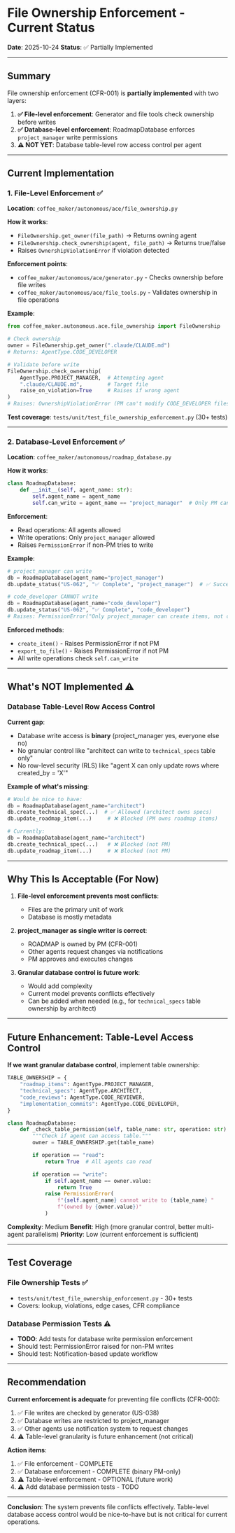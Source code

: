 # File Ownership Enforcement - Current Status

**Date**: 2025-10-24
**Status**: ✅ Partially Implemented

---

## Summary

File ownership enforcement (CFR-001) is **partially implemented** with two layers:

1. **✅ File-level enforcement**: Generator and file tools check ownership before writes
2. **✅ Database-level enforcement**: RoadmapDatabase enforces `project_manager` write permissions
3. **⚠️  NOT YET**: Database table-level row access control per agent

---

## Current Implementation

### 1. File-Level Enforcement ✅

**Location**: `coffee_maker/autonomous/ace/file_ownership.py`

**How it works**:
- `FileOwnership.get_owner(file_path)` → Returns owning agent
- `FileOwnership.check_ownership(agent, file_path)` → Returns true/false
- Raises `OwnershipViolationError` if violation detected

**Enforcement points**:
- `coffee_maker/autonomous/ace/generator.py` - Checks ownership before file writes
- `coffee_maker/autonomous/ace/file_tools.py` - Validates ownership in file operations

**Example**:
```python
from coffee_maker.autonomous.ace.file_ownership import FileOwnership

# Check ownership
owner = FileOwnership.get_owner(".claude/CLAUDE.md")
# Returns: AgentType.CODE_DEVELOPER

# Validate before write
FileOwnership.check_ownership(
    AgentType.PROJECT_MANAGER,  # Attempting agent
    ".claude/CLAUDE.md",        # Target file
    raise_on_violation=True     # Raises if wrong agent
)
# Raises: OwnershipViolationError (PM can't modify CODE_DEVELOPER files)
```

**Test coverage**: `tests/unit/test_file_ownership_enforcement.py` (30+ tests)

---

### 2. Database-Level Enforcement ✅

**Location**: `coffee_maker/autonomous/roadmap_database.py`

**How it works**:
```python
class RoadmapDatabase:
    def __init__(self, agent_name: str):
        self.agent_name = agent_name
        self.can_write = agent_name == "project_manager"  # Only PM can write
```

**Enforcement**:
- Read operations: All agents allowed
- Write operations: Only `project_manager` allowed
- Raises `PermissionError` if non-PM tries to write

**Example**:
```python
# project_manager can write
db = RoadmapDatabase(agent_name="project_manager")
db.update_status("US-062", "✅ Complete", "project_manager")  # ✅ Success

# code_developer CANNOT write
db = RoadmapDatabase(agent_name="code_developer")
db.update_status("US-062", "✅ Complete", "code_developer")
# Raises: PermissionError("Only project_manager can create items, not code_developer")
```

**Enforced methods**:
- `create_item()` - Raises PermissionError if not PM
- `export_to_file()` - Raises PermissionError if not PM
- All write operations check `self.can_write`

---

## What's NOT Implemented ⚠️

### Database Table-Level Row Access Control

**Current gap**:
- Database write access is **binary** (project_manager yes, everyone else no)
- No granular control like "architect can write to `technical_specs` table only"
- No row-level security (RLS) like "agent X can only update rows where created_by = 'X'"

**Example of what's missing**:
```python
# Would be nice to have:
db = RoadmapDatabase(agent_name="architect")
db.create_technical_spec(...)  # ✅ Allowed (architect owns specs)
db.update_roadmap_item(...)     # ❌ Blocked (PM owns roadmap items)

# Currently:
db = RoadmapDatabase(agent_name="architect")
db.create_technical_spec(...)   # ❌ Blocked (not PM)
db.update_roadmap_item(...)     # ❌ Blocked (not PM)
```

---

## Why This Is Acceptable (For Now)

1. **File-level enforcement prevents most conflicts**:
   - Files are the primary unit of work
   - Database is mostly metadata

2. **project_manager as single writer is correct**:
   - ROADMAP is owned by PM (CFR-001)
   - Other agents request changes via notifications
   - PM approves and executes changes

3. **Granular database control is future work**:
   - Would add complexity
   - Current model prevents conflicts effectively
   - Can be added when needed (e.g., for `technical_specs` table ownership by architect)

---

## Future Enhancement: Table-Level Access Control

**If we want granular database control**, implement table ownership:

```python
TABLE_OWNERSHIP = {
    "roadmap_items": AgentType.PROJECT_MANAGER,
    "technical_specs": AgentType.ARCHITECT,
    "code_reviews": AgentType.CODE_REVIEWER,
    "implementation_commits": AgentType.CODE_DEVELOPER,
}

class RoadmapDatabase:
    def _check_table_permission(self, table_name: str, operation: str):
        """Check if agent can access table."""
        owner = TABLE_OWNERSHIP.get(table_name)

        if operation == "read":
            return True  # All agents can read

        if operation == "write":
            if self.agent_name == owner.value:
                return True
            raise PermissionError(
                f"{self.agent_name} cannot write to {table_name} "
                f"(owned by {owner.value})"
            )
```

**Complexity**: Medium
**Benefit**: High (more granular control, better multi-agent parallelism)
**Priority**: Low (current enforcement is sufficient)

---

## Test Coverage

### File Ownership Tests ✅
- `tests/unit/test_file_ownership_enforcement.py` - 30+ tests
- Covers: lookup, violations, edge cases, CFR compliance

### Database Permission Tests ⚠️
- **TODO**: Add tests for database write permission enforcement
- Should test: PermissionError raised for non-PM writes
- Should test: Notification-based update workflow

---

## Recommendation

**Current enforcement is adequate** for preventing file conflicts (CFR-000):

1. ✅ File writes are checked by generator (US-038)
2. ✅ Database writes are restricted to project_manager
3. ✅ Other agents use notification system to request changes
4. ⚠️  Table-level granularity is future enhancement (not critical)

**Action items**:
1. ✅ File enforcement - COMPLETE
2. ✅ Database enforcement - COMPLETE (binary PM-only)
3. ⚠️  Table-level enforcement - OPTIONAL (future work)
4. ⚠️  Add database permission tests - TODO

---

**Conclusion**: The system prevents file conflicts effectively. Table-level database access control would be nice-to-have but is not critical for current operations.
